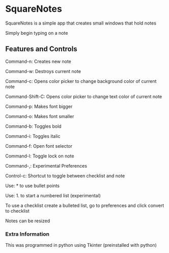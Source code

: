 # SquareNotes

SquareNotes is a simple app that creates small windows that hold notes

Simply begin typing on a note

## Features and Controls

Command-n: Creates new note

Command-w: Destroys current note

Command-c: Opens color picker to change background color of current note

Command-Shift-C: Opens color picker to change text color of current note

Command-p: Makes font bigger

Command-o: Makes font smaller

Command-b: Toggles bold

Command-i: Toggles italic

Command-f: Open font selector

Command-l: Toggle lock on note

Command-,: Experimental Preferences

Control-c: Shortcut to toggle between checklist and note

Use: *  to use bullet points

Use: 1. to start a numbered list (experimental)

To use a checklist create a bulleted list, go to preferences and click convert to checklist

Notes can be resized

### Extra Information

This was programmed in python using Tkinter (preinstalled with python)
